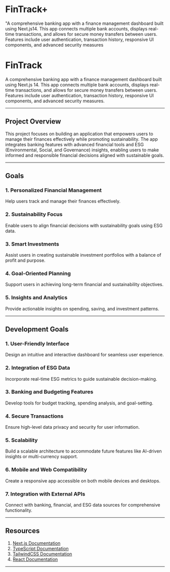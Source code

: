 # FinTrack+
"A comprehensive banking app with a finance management dashboard built using Next.js14. This app connects multiple bank accounts, displays real-time transactions, and allows for secure money transfers between users. Features include user authentication, transaction history, responsive UI components, and advanced security measures

# FinTrack

A comprehensive banking app with a finance management dashboard built using Next.js 14. This app connects multiple bank accounts, displays real-time transactions, and allows for secure money transfers between users. Features include user authentication, transaction history, responsive UI components, and advanced security measures.

---

## Project Overview

This project focuses on building an application that empowers users to manage their finances effectively while promoting sustainability. The app integrates banking features with advanced financial tools and ESG (Environmental, Social, and Governance) insights, enabling users to make informed and responsible financial decisions aligned with sustainable goals.

---

## Goals

### 1. Personalized Financial Management
Help users track and manage their finances effectively.

### 2. Sustainability Focus
Enable users to align financial decisions with sustainability goals using ESG data.

### 3. Smart Investments
Assist users in creating sustainable investment portfolios with a balance of profit and purpose.

### 4. Goal-Oriented Planning
Support users in achieving long-term financial and sustainability objectives.

### 5. Insights and Analytics
Provide actionable insights on spending, saving, and investment patterns.

---

## Development Goals

### 1. User-Friendly Interface
Design an intuitive and interactive dashboard for seamless user experience.

### 2. Integration of ESG Data
Incorporate real-time ESG metrics to guide sustainable decision-making.

### 3. Banking and Budgeting Features
Develop tools for budget tracking, spending analysis, and goal-setting.

### 4. Secure Transactions
Ensure high-level data privacy and security for user information.

### 5. Scalability
Build a scalable architecture to accommodate future features like AI-driven insights or multi-currency support.

### 6. Mobile and Web Compatibility
Create a responsive app accessible on both mobile devices and desktops.

### 7. Integration with External APIs
Connect with banking, financial, and ESG data sources for comprehensive functionality.

---

## Resources

1. [Next.js Documentation](https://nextjs.org/learn?utm_source=next-site&utm_medium=homepage-cta&utm_campaign=home)
2. [TypeScript Documentation](https://www.typescriptlang.org/)
3. [TailwindCSS Documentation](https://tailwindcss.com/)
4. [React Documentation](https://react.dev/learn)

---

